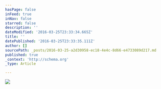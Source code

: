 ```yaml
---
hasPage: false
inFeed: true
inNav: false
starred: false
description: ''
dateModified: '2016-03-25T23:33:34.665Z'
title: ''
datePublished: '2016-03-25T23:33:35.111Z'
author: []
sourcePath: _posts/2016-03-25-a2d30958-ec18-4e4c-8d66-e4733089d217.md
published: true
_context: 'http://schema.org'
_type: Article

---
```

![](https://the-grid-user-content.s3-us-west-2.amazonaws.com/b41da5a8-9f8c-458b-b092-718614bb8da9.jpg)